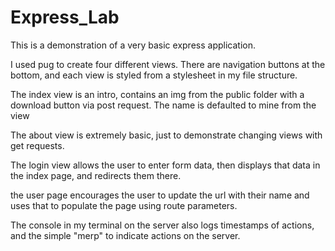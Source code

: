 # Express_Lab


This is a demonstration of a very basic express application.

I used pug to create four different views.  There are navigation buttons at the bottom, and each view is styled from a stylesheet in my file structure.

The index view is an intro, contains an img from the public folder with a download button via post request. The name is defaulted to mine from the view

The about view is extremely basic, just to demonstrate changing views with get requests.

The login view allows the user to enter form data, then displays that data in the index page, and redirects them there.

the user page encourages the user to update the url with their name and uses that to populate the page using route parameters.

The console in my terminal on the server also logs timestamps of actions, and the simple "merp" to indicate actions on the server.


